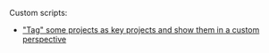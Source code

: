 Custom scripts:

* ["Tag" some projects as key projects and show them in a custom perspective](/keyproject)
